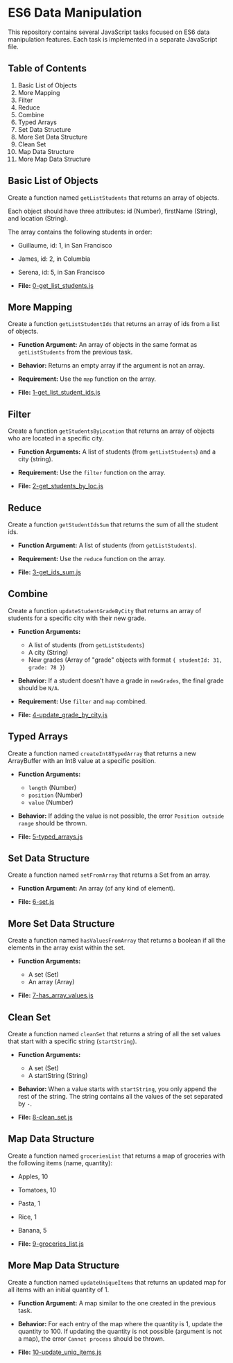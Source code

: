 # ES6 Data Manipulation

This repository contains several JavaScript tasks focused on ES6 data manipulation features. Each task is implemented in a separate JavaScript file.

## Table of Contents

1. Basic List of Objects
2. More Mapping
3. Filter
4. Reduce
5. Combine
6. Typed Arrays
7. Set Data Structure
8. More Set Data Structure
9. Clean Set
10. Map Data Structure
11. More Map Data Structure

## Basic List of Objects

Create a function named `getListStudents` that returns an array of objects.

Each object should have three attributes: id (Number), firstName (String), and location (String).

The array contains the following students in order:
- Guillaume, id: 1, in San Francisco
- James, id: 2, in Columbia
- Serena, id: 5, in San Francisco

- **File:** [0-get_list_students.js](0-get_list_students.js)

## More Mapping

Create a function `getListStudentIds` that returns an array of ids from a list of objects.

- **Function Argument:** An array of objects in the same format as `getListStudents` from the previous task.
- **Behavior:** Returns an empty array if the argument is not an array.
- **Requirement:** Use the `map` function on the array.

- **File:** [1-get_list_student_ids.js](1-get_list_student_ids.js)

## Filter

Create a function `getStudentsByLocation` that returns an array of objects who are located in a specific city.

- **Function Arguments:** A list of students (from `getListStudents`) and a city (string).
- **Requirement:** Use the `filter` function on the array.

- **File:** [2-get_students_by_loc.js](2-get_students_by_loc.js)

## Reduce

Create a function `getStudentIdsSum` that returns the sum of all the student ids.

- **Function Argument:** A list of students (from `getListStudents`).
- **Requirement:** Use the `reduce` function on the array.

- **File:** [3-get_ids_sum.js](3-get_ids_sum.js)

## Combine

Create a function `updateStudentGradeByCity` that returns an array of students for a specific city with their new grade.

- **Function Arguments:** 
  - A list of students (from `getListStudents`)
  - A city (String)
  - New grades (Array of "grade" objects with format `{ studentId: 31, grade: 78 }`)
- **Behavior:** If a student doesn’t have a grade in `newGrades`, the final grade should be `N/A`.
- **Requirement:** Use `filter` and `map` combined.

- **File:** [4-update_grade_by_city.js](4-update_grade_by_city.js)

## Typed Arrays

Create a function named `createInt8TypedArray` that returns a new ArrayBuffer with an Int8 value at a specific position.

- **Function Arguments:** 
  - `length` (Number)
  - `position` (Number)
  - `value` (Number)
- **Behavior:** If adding the value is not possible, the error `Position outside range` should be thrown.

- **File:** [5-typed_arrays.js](5-typed_arrays.js)

## Set Data Structure

Create a function named `setFromArray` that returns a Set from an array.

- **Function Argument:** An array (of any kind of element).

- **File:** [6-set.js](6-set.js)

## More Set Data Structure

Create a function named `hasValuesFromArray` that returns a boolean if all the elements in the array exist within the set.

- **Function Arguments:** 
  - A set (Set)
  - An array (Array)

- **File:** [7-has_array_values.js](7-has_array_values.js)

## Clean Set

Create a function named `cleanSet` that returns a string of all the set values that start with a specific string (`startString`).

- **Function Arguments:** 
  - A set (Set)
  - A startString (String)
- **Behavior:** When a value starts with `startString`, you only append the rest of the string. The string contains all the values of the set separated by `-`.

- **File:** [8-clean_set.js](8-clean_set.js)

## Map Data Structure

Create a function named `groceriesList` that returns a map of groceries with the following items (name, quantity):

- Apples, 10
- Tomatoes, 10
- Pasta, 1
- Rice, 1
- Banana, 5

- **File:** [9-groceries_list.js](9-groceries_list.js)

## More Map Data Structure

Create a function named `updateUniqueItems` that returns an updated map for all items with an initial quantity of 1.

- **Function Argument:** A map similar to the one created in the previous task.
- **Behavior:** For each entry of the map where the quantity is 1, update the quantity to 100. If updating the quantity is not possible (argument is not a map), the error `Cannot process` should be thrown.

- **File:** [10-update_uniq_items.js](10-update_uniq_items.js)
